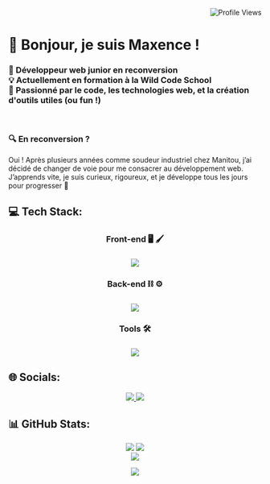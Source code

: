 <p align="end">
  <img src="https://komarev.com/ghpvc/?username=B-Maxp&color=72b7c0&style=flat&label=Profile+Views" alt="Profile Views">
</p>

<h1>👋 Bonjour, je suis Maxence !</h1>

<h3>🎯 Développeur web junior en reconversion
  <br/>
💡 Actuellement en formation à la Wild Code School
  <br/>
🚀 Passionné par le code, les technologies web, et la création d'outils utiles (ou fun !)
</h3>
<br>
<h3>🔍 En reconversion ?</h3>

Oui ! Après plusieurs années comme soudeur industriel chez Manitou, j’ai décidé de changer de voie pour me consacrer au développement web.  <br>
J’apprends vite, je suis curieux, rigoureux, et je développe tous les jours pour progresser 💪
 
## 💻 Tech Stack:
<h3 align="center">Front-end 🖥️ 🖌️<h3/>
<p align="center">
  <img src="https://skillicons.dev/icons?i=html,css,react,javascript,typescript,git,npm,vite" />
</p>

<h3 align="center">Back-end ⛓️ ⚙️<h3/>
<p align="center">
  <img src="https://skillicons.dev/icons?i=nodejs,express,mysql" />
</p>

<h3 align="center">Tools 🛠️<h3/>
<p align="center">
  <img src="https://skillicons.dev/icons?i=vscode,figma,github" />
</p>

## 🌐 Socials:
<p align="center">
  <a href="https://www.linkedin.com/in/maxence-beaupere-143178337/">
    <img src="https://skillicons.dev/icons?i=linkedin" />
  </a>
  <a href="mailto:max.bpr@outlook.fr" >
    <img src="https://skillicons.dev/icons?i=gmail" />
  </a>
<p/>

## 📊 GitHub Stats:
<p align="center">
  <img src="https://nirzak-streak-stats.vercel.app/?user=B-Maxp&theme=noctis_minimus&hide_border=true&border_radius=16"/>
  <img src="https://github-readme-stats.vercel.app/api?username=B-Maxp&bg_color=1b2932&title_color=d3b692&text_color=c4cdd3&icon_color=72b7c0&hide_border=true&border_radius=16&custom_title=My%20GitHub%20Stats&include_all_commits=true&count_private=false&show_icons=true&rank_icon=github"/>
  <br/>
  <img src="https://github-readme-stats.vercel.app/api/top-langs/?username=B-Maxp&theme=noctis_minimus&hide_border=true&include_all_commits=true&count_private=false&layout=donut&border_radius=16"/>
</p>

<p align="center">
  <img 
    src="https://capsule-render.vercel.app/api?type=venom&height=300&color=1b2932&text=Maxence&section=header&textBg=false&fontColor=d3b692&desc=Developpeur&animation=fadeIn&descAlign=41&descSize=22&fontAlign=50&fontSize=68&reversal=false&descAlignY=62"
    >  
</p>
